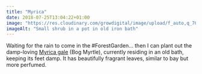 ```yaml
---
title: "Myrica"
date: 2018-07-25T13:04:22+01:00
image: "https://res.cloudinary.com/growdigital/image/upload/f_auto,q_70,w_736/v1544299551/myrica-gale-28729755607.jpg"
imageAlt: "Small shrub in a pot in old iron bath"
---
```


Waiting for the rain to come in the #ForestGarden… then I can plant out the damp-loving [Myrica gale](https://pfaf.org/user/plant.aspx?LatinName=Myrica+gale) (Bog Myrtle), currently residing in an old bath, keeping its feet damp. It has beautifully fragrant leaves, similar to bay but more perfumed.
